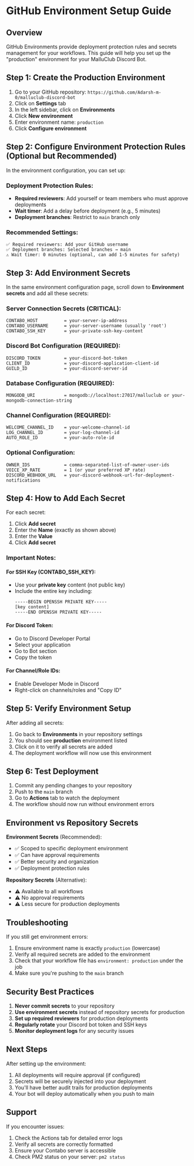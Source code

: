 # GitHub Environment Setup Guide

## Overview
GitHub Environments provide deployment protection rules and secrets management for your workflows. This guide will help you set up the "production" environment for your MalluClub Discord Bot.

## Step 1: Create the Production Environment

1. Go to your GitHub repository: `https://github.com/Adarsh-m-0/malluclub-discord-bot`
2. Click on **Settings** tab
3. In the left sidebar, click on **Environments**
4. Click **New environment**
5. Enter environment name: `production`
6. Click **Configure environment**

## Step 2: Configure Environment Protection Rules (Optional but Recommended)

In the environment configuration, you can set up:

### Deployment Protection Rules:
- **Required reviewers**: Add yourself or team members who must approve deployments
- **Wait timer**: Add a delay before deployment (e.g., 5 minutes)
- **Deployment branches**: Restrict to `main` branch only

### Recommended Settings:
```
✅ Required reviewers: Add your GitHub username
✅ Deployment branches: Selected branches → main
⚠️ Wait timer: 0 minutes (optional, can add 1-5 minutes for safety)
```

## Step 3: Add Environment Secrets

In the same environment configuration page, scroll down to **Environment secrets** and add all these secrets:

### Server Connection Secrets (CRITICAL):
```
CONTABO_HOST          = your-server-ip-address
CONTABO_USERNAME      = your-server-username (usually 'root')
CONTABO_SSH_KEY       = your-private-ssh-key-content
```

### Discord Bot Configuration (REQUIRED):
```
DISCORD_TOKEN         = your-discord-bot-token
CLIENT_ID             = your-discord-application-client-id
GUILD_ID              = your-discord-server-id
```

### Database Configuration (REQUIRED):
```
MONGODB_URI           = mongodb://localhost:27017/malluclub or your-mongodb-connection-string
```

### Channel Configuration (REQUIRED):
```
WELCOME_CHANNEL_ID    = your-welcome-channel-id
LOG_CHANNEL_ID        = your-log-channel-id
AUTO_ROLE_ID          = your-auto-role-id
```

### Optional Configuration:
```
OWNER_IDS             = comma-separated-list-of-owner-user-ids
VOICE_XP_RATE         = 1 (or your preferred XP rate)
DISCORD_WEBHOOK_URL   = your-discord-webhook-url-for-deployment-notifications
```

## Step 4: How to Add Each Secret

For each secret:
1. Click **Add secret**
2. Enter the **Name** (exactly as shown above)
3. Enter the **Value**
4. Click **Add secret**

### Important Notes:

#### For SSH Key (CONTABO_SSH_KEY):
- Use your **private key** content (not public key)
- Include the entire key including:
  ```
  -----BEGIN OPENSSH PRIVATE KEY-----
  [key content]
  -----END OPENSSH PRIVATE KEY-----
  ```

#### For Discord Token:
- Go to Discord Developer Portal
- Select your application
- Go to Bot section
- Copy the token

#### For Channel/Role IDs:
- Enable Developer Mode in Discord
- Right-click on channels/roles and "Copy ID"

## Step 5: Verify Environment Setup

After adding all secrets:
1. Go back to **Environments** in your repository settings
2. You should see **production** environment listed
3. Click on it to verify all secrets are added
4. The deployment workflow will now use this environment

## Step 6: Test Deployment

1. Commit any pending changes to your repository
2. Push to the `main` branch
3. Go to **Actions** tab to watch the deployment
4. The workflow should now run without environment errors

## Environment vs Repository Secrets

**Environment Secrets** (Recommended):
- ✅ Scoped to specific deployment environment
- ✅ Can have approval requirements
- ✅ Better security and organization
- ✅ Deployment protection rules

**Repository Secrets** (Alternative):
- ⚠️ Available to all workflows
- ⚠️ No approval requirements
- ⚠️ Less secure for production deployments

## Troubleshooting

If you still get environment errors:
1. Ensure environment name is exactly `production` (lowercase)
2. Verify all required secrets are added to the environment
3. Check that your workflow file has `environment: production` under the job
4. Make sure you're pushing to the `main` branch

## Security Best Practices

1. **Never commit secrets** to your repository
2. **Use environment secrets** instead of repository secrets for production
3. **Set up required reviewers** for production deployments
4. **Regularly rotate** your Discord bot token and SSH keys
5. **Monitor deployment logs** for any security issues

## Next Steps

After setting up the environment:
1. All deployments will require approval (if configured)
2. Secrets will be securely injected into your deployment
3. You'll have better audit trails for production deployments
4. Your bot will deploy automatically when you push to main

## Support

If you encounter issues:
1. Check the Actions tab for detailed error logs
2. Verify all secrets are correctly formatted
3. Ensure your Contabo server is accessible
4. Check PM2 status on your server: `pm2 status`
